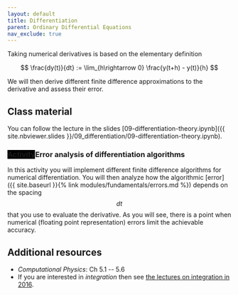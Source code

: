 ```yaml
---
layout: default
title: Differentiation
parent: Ordinary Differential Equations
nav_exclude: true
---
```


Taking numerical derivatives is based on the elementary definition

$$
\frac{dy(t)}{dt} := \lim_{h\rightarrow 0} \frac{y(t+h) - y(t)}{h}
$$

We will then derive different finite difference approximations to the
derivative and assess their error.

## Class material

You can follow the lecture in the slides
[09-differentiation-theory.ipynb]({{ site.nbviewer.slides }}/09_differentiation/09-differentiation-theory.ipynb).

### <span class="label" style="background: black">Activity</span>Error analysis of differentiation algorithms

In this activity you will implement different finite difference
algorithms for numerical differentiation. You will then analyze how
the algorithmic [error]({{ site.baseurl }}{% link
modules/fundamentals/errors.md %}) depends on the spacing $$dt$$ that you use
to evaluate the derivative. As you will see, there is a point when
numerical (floating point representation) errors limit the achievable accuracy.


## Additional resources

* _Computational Physics_: Ch 5.1 -- 5.6
* If you are interested in *integration* then see
  [the lectures on integration in 2016](https://asu-compmethodsphysics-phy494.github.io/ASU-PHY494-2016/2016/02/09/07_Integration/).




